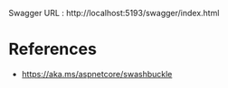 Swagger URL : http://localhost:5193/swagger/index.html

# References
- https://aka.ms/aspnetcore/swashbuckle